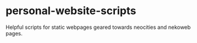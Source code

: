 # personal-website-scripts
Helpful scripts for static webpages geared towards neocities and nekoweb pages.
